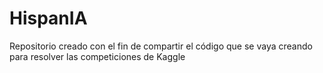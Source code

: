 # HispanIA #

Repositorio creado con el fin de compartir el código que se vaya creando para resolver las competiciones de Kaggle